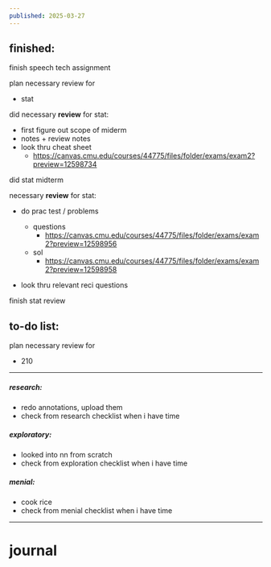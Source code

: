 ```yaml
---
published: 2025-03-27
---
```

## finished:

finish speech tech assignment

plan necessary review for 
- stat

did necessary **review** for stat:
- first figure out scope of miderm
- notes + review notes 
- look thru cheat sheet
	- https://canvas.cmu.edu/courses/44775/files/folder/exams/exam2?preview=12598734

did stat midterm

necessary **review** for stat:
- do prac test / problems
	- questions
		- https://canvas.cmu.edu/courses/44775/files/folder/exams/exam2?preview=12598956
	- sol
		- https://canvas.cmu.edu/courses/44775/files/folder/exams/exam2?preview=12598958
		
- look thru relevant reci questions 

finish stat review 
## to-do list:

plan necessary review for 
- 210

---
##### research:
- redo annotations, upload them 
- check from research checklist when i have time
##### exploratory:
- looked into nn from scratch
- check from exploration checklist when i have time
##### menial:
- cook rice
- check from menial checklist when i have time

---
# journal

